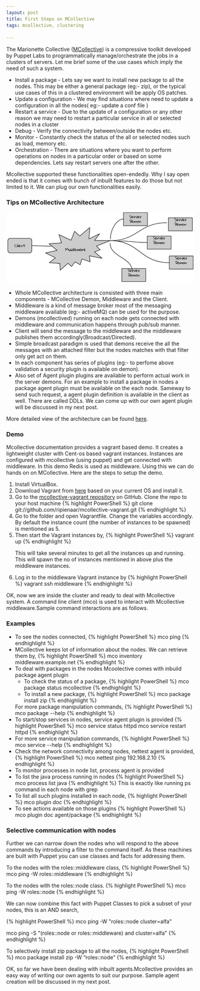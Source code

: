 ```yaml
---
layout: post
title: First Steps on MCollective
tags: mcollective, clustering

---
```


The Marionette Collective (<a target="_blank" href="https://docs.puppetlabs.com/mcollective/">MCollective</a>) is a compressive toolkit developed by Puppet Labs to programmatically manage/orchestrate the jobs in a clusters of servers. Let me brief some of the use cases which imply the need of such a system. 

<ul>
<li>
Install a package - Lets say we want to install new package to all the nodes. This may be either a general package (eg:- zip), or the typical use cases of this in a clustered environment will be apply OS patches.
</li><li>
Update a configuration - We may find situations where need to update a configuration in all the nodes( eg:- update a conf file )
</li><li>
Restart a service - Due to the update of a configuration or any other reason we may need to restart a particular service in all or selected nodes in a cluster
</li><li>
Debug - Verify the connectivity between/outside the nodes etc.
</li><li>
Monitor - Constantly check the status of the all or selected nodes such as load, memory etc.
</li><li>
Orchestration - There are situations where you want to perform operations on nodes in a particular order or based on some dependencies. Lets say restart servers one after the other. 
</li></ul>
Mcollective supported these functionalities open-endedly. Why I say open ended is that it comes with bunch of inbuilt features to do those but not limited to it. We can plug our own functionalities easily.

<h3>Tips on MCollective Architecture</h3>

![MCollective Component Architecture](/images//posts/20141015/mcollective_architecture.jpg)

<ul>
<li>
Whole MCollective architecture is consisted with three main components - MCollective Demon, Middleware and the Client. 
</li><li>
Middleware is a kind of message broker most of the messaging middleware available (eg:- activeMQ) can be used for the purpose.
</li><li>
Demons (mcollectived) running on each node gets connected with middleware and communication happens through pub/sub manner.
</li><li>
Client will send the message to the middleware and the middleware publishes them accordingly(Broadcast/Directed).
</li><li>
Simple broadcast paradigm is used that demons receive the all the messages with an attached filter but the nodes matches with that filter only get act on them.
</li><li>
In each component has series of plugins (eg:- to perfome above validation a security plugin is available on demon).
</li><li>
Also set of Agent plugin plugins are available to perform actual work in the server demons. For an example to install a package in nodes a package agent plugin must be available on the each node. Sameway to send such request, a agent plugin definition is available in the client as well. There are called DDLs. We can come up with our own agent plugin will be discussed in my next post.
</li></ul>

More detailed view of the architecture can be found <a target="_blank" href="https://docs.puppetlabs.com/mcollective/overview_components.html">here</a>.

<h3>Demo</h3>

Mcollective documentation provides a vagrant based demo. It creates a lightweight cluster with Cent-os based vagrant instances. Instances are configured with mcollective (using puppet) and get connected with middleware. In this demo Redis is used as middleware. Using this we can do hands on on  MCollective. Here are the steps to setup the demo.

<ol type="1">
<li>
Install VirtualBox. 
</li><li>
Download Vagrant from <a target="_blank" href="http://www.vagrantup.com/downloads.html">here</a> based on your current OS and install it. 
</li><li>
Go to the <a href="https://github.com/ripienaar/mcollective-vagrant">mcollective-vagrant repository</a> on GitHub. Clone the repo to your host machine
{% highlight PowerShell %}
git clone git://github.com/ripienaar/mcollective-vagrant.git
{% endhighlight %}
</li><li>
Go to the folder and open Vagrantfile. Change the variables accordingly. By default the instance count (the number of instances to be spawned) is mentioned as 5. 
</li><li>
Then start the Vagrant instances by,
{% highlight PowerShell %}
vagrant up
{% endhighlight %}

This will take several minutes to get all the instances up and running. This will spawn the no of instances mentioned in above plus the middleware instances.
</li><li>

Log in to the middleware Vagrant instance by
{% highlight PowerShell %}
vagrant ssh middleware
{% endhighlight %}
</li>
</ol>
OK, now we are inside the cluster and ready to deal with Mcollective system.
A command line client (mco) is used to interact with Mcollective middleware.Sample command interactions are as follows.

<h3>Examples</h3>
<ul>
<li>
To see the nodes connected,
{% highlight PowerShell %}
mco ping
{% endhighlight %}
</li><li>
MCollective keeps lot of information about the nodes. We can retrieve them by,
{% highlight PowerShell %}
mco inventory middleware.example.net
{% endhighlight %}
</li><li>
To deal with packages in the nodes Mcoolective comes with inbuild package agent plugin
<ul><li>
To check the status of a package,
{% highlight PowerShell %}
mco package status mcollective
{% endhighlight %}
</li><li>
To install a new package,
{% highlight PowerShell %}
mco package install zip
{% endhighlight %}
</li></ul>
For more package manipulation commands,
{% highlight PowerShell %}
mco package --help
{% endhighlight %}
</li><li>
To start/stop services in nodes, service agent plugin is provided
{% highlight PowerShell %}
mco service status httpd
mco service restart httpd
{% endhighlight %}
</li><li>
For more service manipulation commands,
{% highlight PowerShell %}
mco service --help
{% endhighlight %}
</li><li>
Check the network connectivity among nodes, nettest agent is provided,
{% highlight PowerShell %}
mco nettest ping 192.168.2.10
{% endhighlight %}
</li><li>
To monitor processes in node list, process agent is provided
</li><li>
To list the java process running in nodes
{% highlight PowerShell %}
     mco process list java
{% endhighlight %}     
This is exactly like running ps command in each node with grep
</li><li>
To list all such plugins installed in each node,
{% highlight PowerShell %}
mco plugin doc
{% endhighlight %}
</li><li>
To see actions available on those plugins 
{% highlight PowerShell %}
mco plugin doc agent/package
{% endhighlight %}
</li>
</ul>

<h3>Selective communication with nodes</h3>

Further we can narrow down the nodes who will respond to the above commands by introducing a filter to the command itself. As these machines are built with Puppet you can use classes and facts for addressing them.

To the nodes with the roles::middleware class,
{% highlight PowerShell %}
    mco ping -W roles::middleware
{% endhighlight %}   

To the nodes with the roles::node class.
{% highlight PowerShell %}
    mco ping -W roles::node
{% endhighlight %} 

We can now combine this fact with Puppet Classes to pick a subset of your nodes, this
is an AND search,

{% highlight PowerShell %}
mco ping -W "roles::node cluster=alfa"

mco ping -S "(roles::node or roles::middleware) and cluster=alfa"
{% endhighlight %}    

To selectively install zip package to all the nodes,
{% highlight PowerShell %}
mco package install zip -W “roles::node”
{% endhighlight %}

OK, so far we have been dealing with inbuilt agents.Mcollective provides an easy way of writing our own agents to suit our purpose. Sample agent creation will be discussed in my next post.



